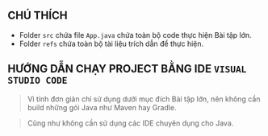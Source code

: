 ## CHÚ THÍCH
- Folder `src` chứa file `App.java` chứa toàn bộ code thực hiện Bài tập lớn.
- Folder `refs` chứa toàn bộ tài liệu trích dẫn để thực hiện.

## HƯỚNG DẪN CHẠY PROJECT BẰNG IDE `VISUAL STUDIO CODE`
> Vì tính đơn giản chỉ sử dụng dưới mục đích Bài tập lớn, nên không cần build những gói Java như Maven hay Gradle.

> Cũng như không cần sử dụng các IDE chuyên dụng cho Java.